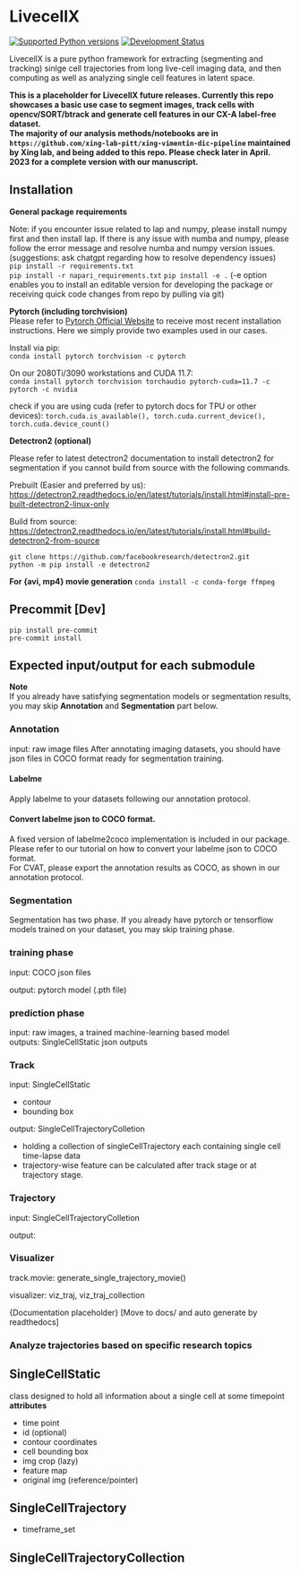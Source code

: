 
# LivecellX
[![Supported Python versions](https://img.shields.io/badge/python-3.8%7C3.9%7C3.10-blue)](https://python.org)
[![Development Status](https://img.shields.io/badge/status-pre--alpha-yellow)](https://en.wikipedia.org/wiki/Software_release_life_cycle#Pre-alpha)

LivecellX is a pure python framework for extracting (segmenting and tracking) sinlge cell trajectories from long live-cell imaging data, and then computing as well as analyzing single cell features in latent space.

**This is a placeholder for LivecellX future releases. Currently this repo showcases a basic use case to segment images, track cells with opencv/SORT/btrack and generate cell features in our CX-A label-free dataset.   
The majority of our analysis methods/notebooks are in `https://github.com/xing-lab-pitt/xing-vimentin-dic-pipeline` maintained by Xing lab, and being added to this repo. Please check later in April. 2023 for a complete version with our manuscript.**

## Installation
**General package requirements**  

Note: if you encounter issue related to lap and numpy, please install numpy first and then install lap. If there is any issue with numba and numpy, please follow the error message and resolve numba and numpy version issues. (suggestions: ask chatgpt regarding how to resolve dependency issues)  
`pip install -r requirements.txt`  
`pip install -r napari_requirements.txt`
`pip install -e .` 
(-e option enables you to install an editable version for developing the package or receiving quick code changes from repo by pulling via git)


**Pytorch (including torchvision)**  
Please refer to [Pytorch Official Website](https://pytorch.org/get-started/locally) to receive most recent installation instructions. Here we simply provide two examples used in our cases.  

Install via pip:  
`conda install pytorch torchvision -c pytorch`  

On our 2080Ti/3090 workstations and CUDA 11.7:  
`conda install pytorch torchvision torchaudio pytorch-cuda=11.7 -c pytorch -c nvidia`

check if you are using cuda (refer to pytorch docs for TPU or other devices):
`torch.cuda.is_available(), torch.cuda.current_device(), torch.cuda.device_count()`


**Detectron2 (optional)**  

Please refer to latest detectron2 documentation to install detectron2 for segmentation if you cannot build from source with the following commands.  

Prebuilt (Easier and preferred by us):  
https://detectron2.readthedocs.io/en/latest/tutorials/install.html#install-pre-built-detectron2-linux-only

Build from source:  
https://detectron2.readthedocs.io/en/latest/tutorials/install.html#build-detectron2-from-source

```
git clone https://github.com/facebookresearch/detectron2.git
python -m pip install -e detectron2
```

**For {avi, mp4} movie generation**
`conda install -c conda-forge ffmpeg`

## Precommit [Dev]  
`pip install pre-commit`  
`pre-commit install`

## Expected input/output for each submodule

**Note**  
If you already have satisfying segmentation models or segmentation results, you may skip **Annotation** and **Segmentation** part below.
### Annotation
input: raw image files
After annotating imaging datasets, you should have json files in COCO format ready for segmentation training. 

#### Labelme
Apply labelme to your datasets following our annotation protocol. 
#### Convert labelme json to COCO format. 
A fixed version of labelme2coco implementation is included in our package. Please refer to our tutorial on how to convert your labelme json to COCO format.  
For CVAT, please export the annotation results as COCO, as shown in our annotation protocol.

### Segmentation
Segmentation has two phase. If you already have pytorch or tensorflow models trained on your dataset, you may skip training phase.

### training phase
input: COCO json files

output: pytorch model (.pth file)

### prediction phase
input: raw images, a trained machine-learning based model  
outputs: SingleCellStatic json outputs

### Track
input: SingleCellStatic
- contour
- bounding box

output: SingleCellTrajectoryColletion
- holding a collection of singleCellTrajectory each containing single cell time-lapse data
- trajectory-wise feature can be calculated after track stage or at trajectory stage.

### Trajectory
input: SingleCellTrajectoryColletion

output: 


### Visualizer
track.movie: generate_single_trajectory_movie()

visualizer: viz_traj, viz_traj_collection

{Documentation placeholder} [Move to docs/ and auto generate by readthedocs]

### Analyze trajectories based on specific research topics


## SingleCellStatic  
class designed to hold all information about a single cell at some timepoint  
**attributes**
- time point
- id (optional)
- contour coordinates
- cell bounding box
- img crop (lazy)
- feature map 
- original img (reference/pointer)

## SingleCellTrajectory
- timeframe_set

## SingleCellTrajectoryCollection

